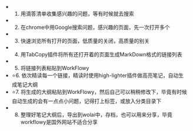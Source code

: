 - 1. 用滴答清单收集感兴趣的问题，等有时候就去搜索
- 2. 在chrome中用Google搜索问题，感兴趣的页面，先一次打开多个
- 3. 快速浏览所有打开的页面，低质量的关闭，高质量的别关
- 4. 用TabCopy插件将所有还打开着的页面生成MarkDown格式的链接列表
- 5. 将链接列表粘贴到WorkFlowy
- ⭐️6. 依次精读每一个链接，精读时使用high-lighter插件做高亮笔记，自动生成笔记大纲
- ⭐️7. 将生成的大纲粘贴到WorkFlowy，然后自己可以稍稍修改下，毕竟有时候自动生成的会有一点点小问题，记得打上标签，或放入分类目录下
- 8. 整理好笔记大纲后，导出到wolai中，存档，也可以用来分享，毕竟workflowy是国外网站不适合分享